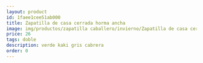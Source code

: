 ```yaml
---
layout: product
id: 1faee1cee51ab000
title: Zapatilla de casa cerrada horma ancha
image: img/productos/zapatilla caballero/invierno/Zapatilla de casa cerrada horma ancha=26=doble=verde kaki gris cabrera.webp
price: 26
tags: doble
description: verde kaki gris cabrera
order: 0
---
```

